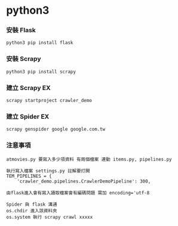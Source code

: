 # python3
### 安裝 Flask
    python3 pip install flask

### 安裝 Scrapy
    python3 pip install scrapy

### 建立 Scrapy EX
    scrapy startproject crawler_demo

### 建立 Spider EX
    scrapy genspider google google.com.tw


### 注意事項
    atmovies.py 要寫入多少項資料 有兩個檔案 連動 items.py, pipelines.py

    執行寫入檔案 settings.py 註解要打開
    TEM_PIPELINES = {
        'crawler_demo.pipelines.CrawlerDemoPipeline': 300,

    由flask進入會有寫入讀取檔案會有編碼問題 需加 encoding='utf-8

    Spider 與 flask 溝通
    os.chdir 進入該資料夾
    os.system 執行 scrapy crawl xxxxx